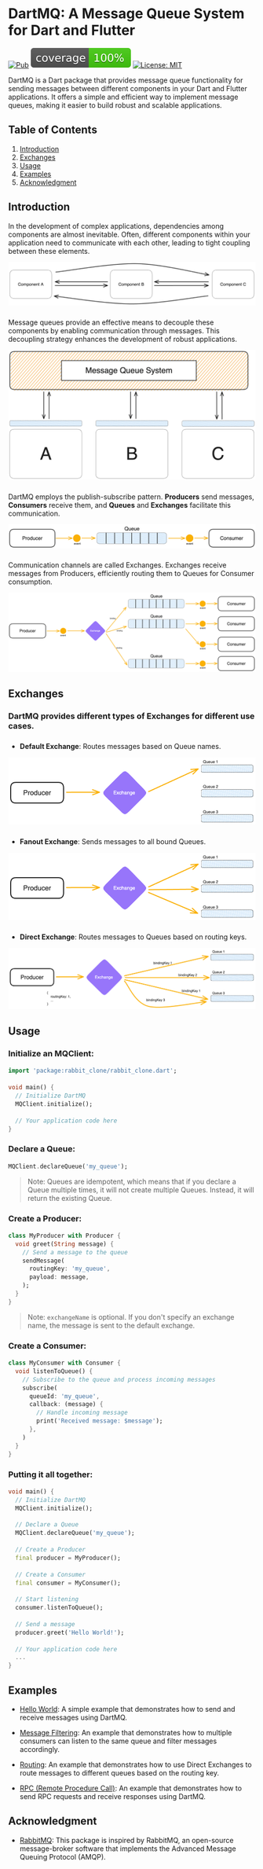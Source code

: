 # DartMQ: A Message Queue System for Dart and Flutter

<!-- TODO: fix pub version badge -->

[![Pub](https://img.shields.io/pub/v/dart_mq.svg)](https://pub.dev/packages/dart_mq)
[![coverage](coverage_badge.svg)](https://app.codecov.io/gh/N-Razzouk/dart_mq)
[![License: MIT](https://img.shields.io/badge/License-MIT-yellow.svg)](https://opensource.org/licenses/MIT)

DartMQ is a Dart package that provides message queue functionality for sending messages between different components in your Dart and Flutter applications. It offers a simple and efficient way to implement message queues, making it easier to build robust and scalable applications.

## Table of Contents

1. [Introduction](#introduction)
2. [Exchanges](#exchanges)
3. [Usage](#usage)
4. [Examples](#examples)
5. [Acknowledgment](#acknowledgment)

###

## Introduction

In the development of complex applications, dependencies among components are almost inevitable. Often, different components within your application need to communicate with each other, leading to tight coupling between these elements.

![Components](docs/assets/components.png)

###

Message queues provide an effective means to decouple these components by enabling communication through messages. This decoupling strategy enhances the development of robust applications.

![Components with MQ](docs/assets/components-mq.png)

###

DartMQ employs the publish-subscribe pattern. **Producers** send messages, **Consumers** receive them, and **Queues** and **Exchanges** facilitate this communication.

![Simple View](docs/assets/simple-view.png)

###

Communication channels are called Exchanges. Exchanges receive messages from Producers, efficiently routing them to Queues for Consumer consumption.

![Detailed View](docs/assets/detailed-view.png)

## Exchanges

### DartMQ provides different types of Exchanges for different use cases.

###

- **Default Exchange**: Routes messages based on Queue names.

![Default Exchange](docs/assets/default-exchange.png)

###

- **Fanout Exchange**: Sends messages to all bound Queues.

![Fanout Exchange](docs/assets/fanout-exchange.png)

###

- **Direct Exchange**: Routes messages to Queues based on routing keys.

![Direct Exchange](docs/assets/direct-exchange.png)

## Usage

### Initialize an MQClient:

<!-- TODO: change import in code snippet. -->

```dart
import 'package:rabbit_clone/rabbit_clone.dart';

void main() {
  // Initialize DartMQ
  MQClient.initialize();

  // Your application code here
}

```

### Declare a Queue:

```dart
MQClient.declareQueue('my_queue');
```

> Note: Queues are idempotent, which means that if you declare a Queue multiple times, it will not create multiple Queues. Instead, it will return the existing Queue.

### Create a Producer:

```dart
class MyProducer with Producer {
  void greet(String message) {
    // Send a message to the queue
    sendMessage(
      routingKey: 'my_queue',
      payload: message,
    );
  }
}
```

> Note: `exchangeName` is optional. If you don't specify an exchange name, the message is sent to the default exchange.

### Create a Consumer:

```dart
class MyConsumer with Consumer {
  void listenToQueue() {
    // Subscribe to the queue and process incoming messages
    subscribe(
      queueId: 'my_queue',
      callback: (message) {
        // Handle incoming message
        print('Received message: $message');
      },
    )
  }
}
```

### Putting it all together:

```dart
void main() {
  // Initialize DartMQ
  MQClient.initialize();

  // Declare a Queue
  MQClient.declareQueue('my_queue');

  // Create a Producer
  final producer = MyProducer();

  // Create a Consumer
  final consumer = MyConsumer();

  // Start listening
  consumer.listenToQueue();

  // Send a message
  producer.greet('Hello World!');

  // Your application code here
  ...
}
```

## Examples

- [Hello World](example/hello_world): A simple example that demonstrates how to send and receive messages using DartMQ.

- [Message Filtering](example/message_filtering): An example that demonstrates how to multiple consumers can listen to the same queue and filter messages accordingly.

- [Routing](example/routing): An example that demonstrates how to use Direct Exchanges to route messages to different queues based on the routing key.

- [RPC (Remote Procedure Call)](example/rpc): An example that demonstrates how to send RPC requests and receive responses using DartMQ.

## Acknowledgment

- [RabbitMQ](https://www.rabbitmq.com/): This package is inspired by RabbitMQ, an open-source message-broker software that implements the Advanced Message Queuing Protocol (AMQP).
